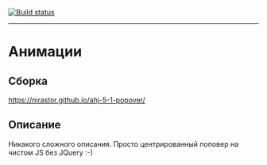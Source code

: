 
[![Build status](https://ci.appveyor.com/api/projects/status/0r78wjlg67foir5a?svg=true)](https://ci.appveyor.com/project/nirastor/ahj-5-1-popover)
***

# Анимации

## Сборка
https://nirastor.github.io/ahj-5-1-popover/

## Описание
Никакого сложного описания. Просто центрированный поповер на чистом JS без JQuery :-)